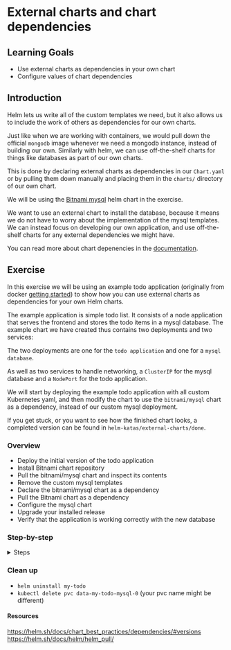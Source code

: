 # External charts and chart dependencies

## Learning Goals

- Use external charts as dependencies in your own chart
- Configure values of chart dependencies

## Introduction

Helm lets us write all of the custom templates we need, but it also allows us to include the work of others as dependencies for our own charts.

Just like when we are working with containers, we would pull down the official `mongodb` image whenever we need a mongodb instance, instead of building our own.
Similarly with helm, we can use off-the-shelf charts for things like databases as part of our own charts.

This is done by declaring external charts as dependencies in our `Chart.yaml` or by pulling them down manually and placing them in the `charts/` directory of our own chart.

We will be using the [Bitnami mysql](https://artifacthub.io/packages/helm/bitnami/mysql) helm chart in the exercise.

We want to use an external chart to install the database, because it means we do not have to worry about the implementation of the mysql templates.
We can instead focus on developing our own application, and use off-the-shelf charts for any external dependencies we might have.

You can read more about chart depenencies in the [documentation](https://helm.sh/docs/topics/charts/#chart-dependencies).

## Exercise

In this exercise we will be using an example todo application (originally from docker [getting started](https://github.com/eficode-academy/getting-started)) to show how you can use external charts as dependencies for your own Helm charts.

The example application is simple todo list.
It consists of a node application that serves the frontend and stores the todo items in a mysql database.
The example chart we have created thus contains two deployments and two services:

The two deployments are one for the `todo application` and one for a `mysql database`.

As well as two services to handle networking, a `ClusterIP` for the mysql database and a `NodePort` for the todo application.

We will start by deploying the example todo application with all custom Kubernetes yaml, and then modify the chart to use the `bitnami/mysql` chart as a dependency, instead of our custom mysql deployment.

If you get stuck, or you want to see how the finished chart looks, a completed version can be found in `helm-katas/external-charts/done`.

### Overview

- Deploy the initial version of the todo application
- Install Bitnami chart repository
- Pull the bitnami/mysql chart and inspect its contents
- Remove the custom mysql templates
- Declare the bitnami/mysql chart as a dependency
- Pull the Bitnami chart as a dependency
- Configure the mysql chart
- Upgrade your installed release
- Verify that the application is working correctly with the new database

### Step-by-step

<details>
<summary>Steps</summary>

**Deploy the initial version of the todo application**

- Let's start by navigating to the exercise `cd helm-katas/external-charts/start`

- Thereafter deploying the basic version of the todo application chart.

- Deploy the application:
```sh
$ helm install my-todo todo
NAME: my-todo
LAST DEPLOYED: Sun May 30 16:03:34 2021
NAMESPACE: user1
STATUS: deployed
REVISION: 1
TEST SUITE: None
```

- Get the node port of the `todo-app` service, with `$ kubectl get svc`

- Access the service from your browser using the node port.

<details>
<summary>:bulb: how do I get the nodeport?</summary>

You need the external IP of the one of the cluster nodes.
You can get that by issuing `kubectl get nodes -o wide`

</details>

- Play around with the application for a moment, add some items, delete some items, and refresh the page to verify that the state of the todo application is persisted to the mysql database.

Once you are confident that the application works, we then proceed to using a chart dependency instead of our custom deployment to install the mysql database.

**Install Bitnami chart repository**

In order to install a chart from the Bitnami chart repository, we have to `install` it in our local Helm client.

This is done with `repo add` and `repo update` commands.

- Use the following commands to install the Bitnami repository:

```sh
$ helm repo add bitnami https://charts.bitnami.com/bitnami
$ helm repo update
```

- Verify that the repository was installed:

```sh
$ helm repo list
NAME   	URL
bitnami	https://charts.bitnami.com/bitnami
```

**Pull the bitnami/mysql chart and inspect its contents**

Let's try to pull down the `bitnami/mysql` chart so that we can inspect it.

The chart can be found either on [artifacthub.io](https://artifacthub.io/packages/helm/bitnami/mysql) or on [Bitnami's own website](https://bitnami.com/stack/mysql), where we can read about the chart, and all of the different values that we might want to customize.

- Pull the repository down:

```sh
$ helm pull bitnami/mysql --untar
```

> :bulb: Helm charts are stored as compressed tar archives, therefore when you pull a chart, you will get the tar file.
> We can use the `--untar` option to automatically unpack the archive such that we can inspect its contents.

You should now have a directory named `mysql`, which contains the helm chart.

- Take a moment to inspect the different files in the chart, especially the `values.yaml` and how the values are propagated to the different `templates`.

- Once you are satisfied that the helm chart looks good, go ahead and delete the `mysql` directory that was created.

```sh
$ rm -rf mysql
```

> Note: Pulling down charts and unpacking them is useful for inspecting them before use.
> Charts pulled down and placed in the `charts/` directory are used as subcharts.
> If you want to do a lot of customization to a subchart, unpacking it can be the easiest way to do so, as you will have all of the files available.

In this case we do not want to customize any of the templates of the mysql chart, just pass some custom values, in order to make our own chart simpler.

**Remove the custom mysql templates**

Before we add the bitnami chart as a dependency, let's remove the existing custom templates for mysql:

- Delete the files:
    - `rm todo/templates/mysql-deployment.yaml`
    - `rm todo/templates/mysql-svc.yaml`

**Declare the bitnami/mysql chart as a dependency**

We can declare external charts as dependencies for our own chart by adding an entry to the `dependencies` map in our `Chart.yaml`.

- Open your `Chart.yaml` - `todo/Chart.yaml` and add the following:

```yaml
...
dependencies:
  - repository: https://charts.bitnami.com/bitnami
    name: mysql
    version: 8.5.10
```

> :bulb: the `dependencies` key takes a list of chart dependencies.
> A chart can have an arbitrary number of dependencies.

Which declares that our todo chart is dependent upon the bitnami chart `mysql` of the specified version.

**Pull the Bitnami chart as a dependency**

Now that we have declared the bitnami mysql chart as a dependency, we can pull the chart down so that we can install it as part of our release:

- Use the `helm dependency update` command to install the `bitnami/mysql` chart locally.

```sh
$ helm dependency update todo
Hang tight while we grab the latest from your chart repositories...
...Successfully got an update from the "bitnami" chart repository
Update Complete. ⎈Happy Helming!⎈
Saving 1 charts
Downloading mysql from repo https://charts.bitnami.com/bitnami
Deleting outdated charts
```

This will place the `bitnami/mysql` chart as tar file in the in the `charts/` directory.

```sh
$ ls todo/charts
mysql-8.5.10.tgz
```

**Configure the mysql chart**

The bitnami mysql chart comes with a very long list of default values, as you saw when we inspected the chart earlier.

In this case we only care about configuring a few different values, which are the name of the created mysql database as well as the credentials for connecting to it.

Luckily the `bitnami/mysql` chart has values we can set for these.

We do this by adding the values to our own `values.yaml` and place them under a top key that has the same name as the chart, in this case `mysql`.

- Edit your `todo/values.yaml` and change:

```yaml
...
mysql:
  dbName: todos
  dbPassword: todos
  dbUser: todos
  dbRootPassword: todos
  service:
    name: todo-mysql
    type: ClusterIP
```

To:

```yaml
...
mysql:
  image:
    tag: 5.7
  auth:
    rootPassword: todos
    database: todos
    username: todos
    password: todos
  primary:
    resources:
      requests:
        cpu: 0.25
        memory: "250Mi"
      limits:
        cpu: 1.0
        memory: "1000Mi"
```

First we customize the container image tag to use, with the `mysql.image.tag` key.
We know that our todo application uses mysql version `5.7`, so we choose the container image tag with the appropriate version.

Next, by defining the `mysql.auth` values, we can have the chart automatically setup a database with the provided name, and create a user with the specified username and password.

Finally we set some resource requests and limits.

> :bulb: we have to specify the resource limits, as the mysql chart requires more resources than our cluster by default allows per pod.

We must also change the value that specifies the host of the mysql database in the todo application.

The service created from the bitnami chart will get the name `<release-name>-mysql`, so if we call our release `my-todo` then the service name will be `my-todo-mysql`.

- We change the value in our values.yaml:

From:

```yaml
todoApp:
  mysqlHost: todo-mysql
  ...
```

To:

```yaml
todoApp:
  ## the hostname of the service will be `<release name>-mysql`
  mysqlHost: my-todo-mysql
  ...
```

**Upgrade your installed release**

- See the differences that the change will make in kubernetes YAML with the helm diff plugin: `helm diff upgrade my-todo todo/`

- Upgrade your installation with the changes we have made:

```sh
$ helm upgrade my-todo todo
Release "my-todo" has been upgraded. Happy Helming!
NAME: my-todo
LAST DEPLOYED: Sun May 30 17:21:00 2021
NAMESPACE: user1
STATUS: deployed
REVISION: 2
TEST SUITE: None
```

Now we wait a moment for the new resources to be deployed to the cluster.

> :bulb: you can use a command like `watch kubectl get all` to continually monitor the rollout.

**Verify that the application is working correctly with the new database**

Now go back to your browser and navigate to the todo application endpoint.

The application should still be running, but all of the todo entries should be gone, as we have now connected to the new database.

> Note: the reason why all data is gone is because the initial version of MySQL we made, did not have any persistent volume. The Bitnami Chart however uses that, so new database application upgrades is doable while still keeping the application data.

Play around with the application again, and verify that the application is working correctly with the new database.

</details>

### Clean up

- `helm uninstall my-todo`
- `kubectl delete pvc data-my-todo-mysql-0` (your pvc name might be different)

#### Resources

https://helm.sh/docs/chart_best_practices/dependencies/#versions
https://helm.sh/docs/helm/helm_pull/
